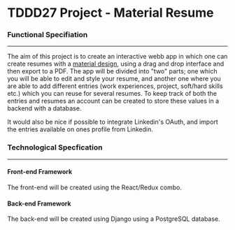 # TDDD27 Project - Material Resume
### Functional Specifiation
---
The aim of this project is to create an interactive webb app in which one can create resumes with a [material design](https://material.io/design/), using a drag and drop interface and then export to a PDF.
The app will be divided into "two" parts; one which you will be able to edit and style your resume, and another one where you are able to add different entries (work experiences, project, soft/hard skills etc.) which you can reuse for several resumes. To keep track of both the entries and resumes an account can be created to store these values in a backend with a database.

It would also be nice if possible to integrate Linkedin's OAuth, and import the entries available on ones profile from Linkedin.

### Technological Specfication
---
#### Front-end Framework
The front-end will be created using the React/Redux combo.

#### Back-end Framework
The back-end will be created using Django using a PostgreSQL database.
